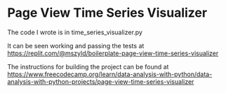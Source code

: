 # Page View Time Series Visualizer

The code I wrote is in time_series_visualizer.py

It can be seen working and passing the tests at https://replit.com/@mszyld/boilerplate-page-view-time-series-visualizer

The instructions for building the project can be found at https://www.freecodecamp.org/learn/data-analysis-with-python/data-analysis-with-python-projects/page-view-time-series-visualizer
